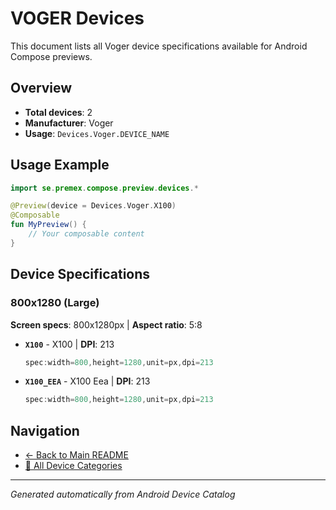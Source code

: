 # VOGER Devices

This document lists all Voger device specifications available for Android Compose previews.

## Overview

- **Total devices**: 2
- **Manufacturer**: Voger
- **Usage**: `Devices.Voger.DEVICE_NAME`

## Usage Example

```kotlin
import se.premex.compose.preview.devices.*

@Preview(device = Devices.Voger.X100)
@Composable
fun MyPreview() {
    // Your composable content
}
```

## Device Specifications

### 800x1280 (Large)

**Screen specs**: 800x1280px | **Aspect ratio**: 5:8

- **`X100`** - X100 | **DPI**: 213
  ```kotlin
  spec:width=800,height=1280,unit=px,dpi=213
  ```

- **`X100_EEA`** - X100 Eea | **DPI**: 213
  ```kotlin
  spec:width=800,height=1280,unit=px,dpi=213
  ```

## Navigation

- [← Back to Main README](../../README.md)
- [📱 All Device Categories](../README.md)

---
*Generated automatically from Android Device Catalog*
